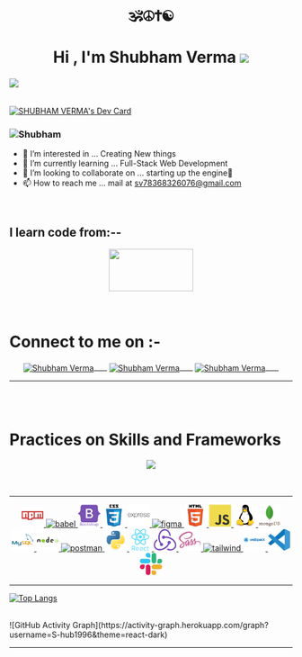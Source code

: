 
<h1 align="center">🕉☮✝☯</h1>

<h1 align="center">Hi , I'm Shubham Verma <img src="https://media.giphy.com/media/hvRJCLFzcasrR4ia7z/giphy.gif" width="35">
  
</h1>


  <a align="center" href="#"><img align="center" src="https://readme-typing-svg.herokuapp.com?color=FFF&center=true&lines=MASAI+SCHOOL;1500%2B+Hours+of+Coding+Experience;Data+Structure+Algorithm;MERN;Full+Stack+Web+Developer;"></img></a>   

<br>
<a align="right" href="https://app.daily.dev/shub_verma"><img align="center" src="https://api.daily.dev/devcards/acca171ba02d41a59f80bcc412838154.png?r=seq" width="400" alt="SHUBHAM VERMA's Dev Card"/></a>

<h3 align="left"> <img src="https://komarev.com/ghpvc/?username=S-hub1996" alt="Shubham" /> </h3>

- 👀 I’m interested in ... Creating New things<br>
- 🌱 I’m currently learning ... Full-Stack Web Development<br>
- 💞️ I’m looking to collaborate on ... starting up the engine🚂 <br>
- 📫 How to reach me ... mail at sv78368326076@gmail.com<br>

<br>

<h2>I learn code from:--</h2>
<p align="center" dir="auto">
<a href="https://masai-school.learnworlds.com/"><img src="https://lwfiles.mycourse.app/masai-school-public/283427801ef0376bad3f197fad544f38.png" height="75" width="150"></a>
</p>
<br>
<h1>Connect to me on :-</h1>
<p align="center" dir="auto">
<a href="https://twitter.com/be_yourhighness" rel="nofollow"><img align="center" src="https://raw.githubusercontent.com/rahuldkjain/github-profile-readme-generator/master/src/images/icons/Social/twitter.svg" alt="Shubham Verma" height="50" width="50" style="max-width: 100%;">&nbsp;&nbsp;&nbsp;&nbsp;&nbsp;&nbsp;</a>
<a href="https://www.linkedin.com/in/shubham-verma-78768a157/" rel="nofollow"><img align="center" src="https://raw.githubusercontent.com/rahuldkjain/github-profile-readme-generator/master/src/images/icons/Social/linked-in-alt.svg" alt="Shubham Verma" height="50" width="50" style="max-width: 100%;">&nbsp;&nbsp;&nbsp;&nbsp;&nbsp;&nbsp;</a>
<a href="https://www.instagram.com/sinner_since96/" rel="nofollow"><img align="center" src="https://raw.githubusercontent.com/rahuldkjain/github-profile-readme-generator/master/src/images/icons/Social/instagram.svg" alt="Shubham Verma" height="50" width="50" style="max-width: 100%;">&nbsp;&nbsp;&nbsp;&nbsp;&nbsp;&nbsp;</a>
</p>
<hr>

<br><br>
<h1>Practices on Skills and Frameworks</h1>
<p align="center" dir="auto">
<a target="_blank" rel="noopener noreferrer" href="https://user-images.githubusercontent.com/59872807/89734383-7827e580-da79-11ea-9840-299bc8b32335.jpg"><img src="https://user-images.githubusercontent.com/59872807/89734383-7827e580-da79-11ea-9840-299bc8b32335.jpg" style="max-width: 100%;"></a>
 </p>
<br>

<hr>
<p align="center" dir="auto">
   <a href="https://www.npmjs.com/" rel="nofollow"> <img src="https://github.com/devicons/devicon/blob/master/icons/npm/npm-original-wordmark.svg" alt="webpack" width="40" height="40" style="max-width: 100%;"> </a>
 <a href="https://babeljs.io/" rel="nofollow"> <img src="https://camo.githubusercontent.com/1abf71d00a4a13bfdeccdc131c65f02644fae4e746289bd7c21bf1d2af986389/68747470733a2f2f7777772e766563746f726c6f676f2e7a6f6e652f6c6f676f732f626162656c6a732f626162656c6a732d69636f6e2e737667" alt="babel" width="40" height="40" data-canonical-src="https://www.vectorlogo.zone/logos/babeljs/babeljs-icon.svg" style="max-width: 100%;"> </a> <a href="https://getbootstrap.com" rel="nofollow"> <img src="https://raw.githubusercontent.com/devicons/devicon/master/icons/bootstrap/bootstrap-plain-wordmark.svg" alt="bootstrap" width="40" height="40" style="max-width: 100%;"> </a>  <a href="https://www.w3schools.com/css/" rel="nofollow"> <img src="https://raw.githubusercontent.com/devicons/devicon/master/icons/css3/css3-original-wordmark.svg" alt="css3" width="40" height="40" style="max-width: 100%;"> </a> <a href="https://expressjs.com" rel="nofollow"> <img src="https://raw.githubusercontent.com/devicons/devicon/master/icons/express/express-original-wordmark.svg" alt="express" width="40" height="40" style="max-width: 100%;"> </a> <a href="https://www.figma.com/" rel="nofollow"> <img src="https://camo.githubusercontent.com/ed93c2b000a76ceaad1503e7eb9356591b885227e82a36a005b9d3498b303ba5/68747470733a2f2f7777772e766563746f726c6f676f2e7a6f6e652f6c6f676f732f6669676d612f6669676d612d69636f6e2e737667" alt="figma" width="40" height="40" data-canonical-src="https://www.vectorlogo.zone/logos/figma/figma-icon.svg" style="max-width: 100%;"> </a>   <a href="https://www.w3.org/html/" rel="nofollow"> <img src="https://raw.githubusercontent.com/devicons/devicon/master/icons/html5/html5-original-wordmark.svg" alt="html5" width="40" height="40" style="max-width: 100%;"> </a> <a href="https://developer.mozilla.org/en-US/docs/Web/JavaScript" rel="nofollow"> <img src="https://raw.githubusercontent.com/devicons/devicon/master/icons/javascript/javascript-original.svg" alt="javascript" width="40" height="40" style="max-width: 100%;"> </a> <a href="https://www.linux.org/" rel="nofollow"> <img src="https://raw.githubusercontent.com/devicons/devicon/master/icons/linux/linux-original.svg" alt="linux" width="40" height="40" style="max-width: 100%;"> </a>
 <a href="https://www.mongodb.com/" rel="nofollow"> <img src="https://raw.githubusercontent.com/devicons/devicon/master/icons/mongodb/mongodb-original-wordmark.svg" alt="mongodb" width="40" height="40" style="max-width: 100%;"> </a> <a href="https://www.mysql.com/" rel="nofollow"> <img src="https://raw.githubusercontent.com/devicons/devicon/master/icons/mysql/mysql-original-wordmark.svg" alt="mysql" width="40" height="40" style="max-width: 100%;"> </a> <a href="https://nodejs.org" rel="nofollow"> <img src="https://raw.githubusercontent.com/devicons/devicon/master/icons/nodejs/nodejs-original-wordmark.svg" alt="nodejs" width="40" height="40" style="max-width: 100%;"> </a> <a href="https://postman.com" rel="nofollow"> <img src="https://camo.githubusercontent.com/93b32389bf746009ca2370de7fe06c3b5146f4c99d99df65994f9ced0ba41685/68747470733a2f2f7777772e766563746f726c6f676f2e7a6f6e652f6c6f676f732f676574706f73746d616e2f676574706f73746d616e2d69636f6e2e737667" alt="postman" width="40" height="40" data-canonical-src="https://www.vectorlogo.zone/logos/getpostman/getpostman-icon.svg" style="max-width: 100%;"> </a> <a href="https://www.python.org" rel="nofollow"> <img src="https://raw.githubusercontent.com/devicons/devicon/master/icons/python/python-original.svg" alt="python" width="40" height="40" style="max-width: 100%;"> </a> <a href="https://reactjs.org/" rel="nofollow"> <img src="https://raw.githubusercontent.com/devicons/devicon/master/icons/react/react-original-wordmark.svg" alt="react" width="40" height="40" style="max-width: 100%;"> </a> <a href="https://redux.js.org" rel="nofollow"> <img src="https://raw.githubusercontent.com/devicons/devicon/master/icons/redux/redux-original.svg" alt="redux" width="40" height="40" style="max-width: 100%;"> </a> <a href="https://sass-lang.com" rel="nofollow"> <img src="https://raw.githubusercontent.com/devicons/devicon/master/icons/sass/sass-original.svg" alt="sass" width="40" height="40" style="max-width: 100%;"> </a> <a href="https://tailwindcss.com/" rel="nofollow"> <img src="https://camo.githubusercontent.com/5734d0669fe22ce04a1cb989a156cd32c379875f6bca56d5210c9432824856d9/68747470733a2f2f7777772e766563746f726c6f676f2e7a6f6e652f6c6f676f732f7461696c77696e646373732f7461696c77696e646373732d69636f6e2e737667" alt="tailwind" width="40" height="40" data-canonical-src="https://www.vectorlogo.zone/logos/tailwindcss/tailwindcss-icon.svg" style="max-width: 100%;"> </a><a href="https://webpack.js.org" rel="nofollow"> <img src="https://raw.githubusercontent.com/devicons/devicon/d00d0969292a6569d45b06d3f350f463a0107b0d/icons/webpack/webpack-original-wordmark.svg" alt="webpack" width="40" height="40" style="max-width: 100%;"> </a>
 <a href="https://code.visualstudio.com" rel="nofollow"> <img src="https://github.com/devicons/devicon/blob/master/icons/vscode/vscode-original.svg" alt="webpack" width="40" height="40" style="max-width: 100%;"> </a>
 <a href="https://slack.com/intl/en-in/" rel="nofollow"> <img src="https://github.com/devicons/devicon/blob/master/icons/slack/slack-original.svg" alt="webpack" width="40" height="40" style="max-width: 100%;"> </a>

</p>
<hr>

[![Top Langs](https://github-readme-stats.vercel.app/api/top-langs/?username=S-hub1996&layout=compact)](https://github.com/anuraghazra/github-readme-stats)

<br>
![GitHub Activity Graph](https://activity-graph.herokuapp.com/graph?username=S-hub1996&theme=react-dark)
<br>

 <hr>

<!---
S-hub1996/S-hub1996 is a ✨ special ✨ repository because its `README.md` (this file) appears on your GitHub profile.
You can click the Preview link to take a look at your changes.
--->
